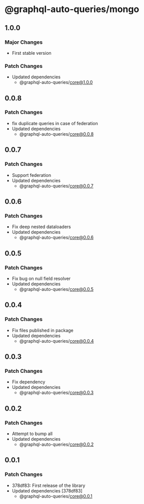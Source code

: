 # @graphql-auto-queries/mongo

## 1.0.0

### Major Changes

- First stable version

### Patch Changes

- Updated dependencies
  - @graphql-auto-queries/core@1.0.0

## 0.0.8

### Patch Changes

- fix duplicate queries in case of federation
- Updated dependencies
  - @graphql-auto-queries/core@0.0.8

## 0.0.7

### Patch Changes

- Support federation
- Updated dependencies
  - @graphql-auto-queries/core@0.0.7

## 0.0.6

### Patch Changes

- Fix deep nested dataloaders
- Updated dependencies
  - @graphql-auto-queries/core@0.0.6

## 0.0.5

### Patch Changes

- Fix bug on null field resolver
- Updated dependencies
  - @graphql-auto-queries/core@0.0.5

## 0.0.4

### Patch Changes

- Fix files published in package
- Updated dependencies
  - @graphql-auto-queries/core@0.0.4

## 0.0.3

### Patch Changes

- Fix dependency
- Updated dependencies
  - @graphql-auto-queries/core@0.0.3

## 0.0.2

### Patch Changes

- Attempt to bump all
- Updated dependencies
  - @graphql-auto-queries/core@0.0.2

## 0.0.1

### Patch Changes

- 378df83: First release of the library
- Updated dependencies [378df83]
  - @graphql-auto-queries/core@0.0.1
